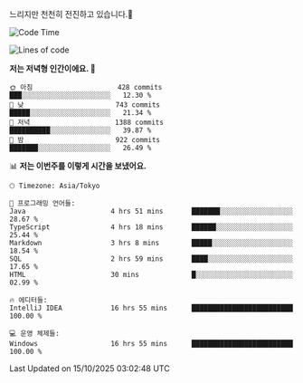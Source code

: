 느리지만 천천히 전진하고 있습니다.🐢

<!--START_SECTION:waka-->
![Code Time](http://img.shields.io/badge/Code%20Time-1%2C713%20hrs%205%20mins-blue)

![Lines of code](https://img.shields.io/badge/%EC%A0%80%EB%8A%94%20%EC%97%AC%ED%83%9C%EA%B9%8C%EC%A7%80%20-947.3%20thousand%20%EC%A4%84%EC%9D%98%20%EC%BD%94%EB%93%9C%EB%A5%BC%20%EC%9E%91%EC%84%B1%ED%96%88%EC%96%B4%EC%9A%94.-blue)

**저는 저녁형 인간이에요. 🦉** 

```text
🌞 아침                     428 commits         ███░░░░░░░░░░░░░░░░░░░░░░   12.30 % 
🌆 낮　                     743 commits         █████░░░░░░░░░░░░░░░░░░░░   21.34 % 
🌃 저녁                     1388 commits        ██████████░░░░░░░░░░░░░░░   39.87 % 
🌙 밤　                     922 commits         ███████░░░░░░░░░░░░░░░░░░   26.49 % 
```


📊 **저는 이번주를 이렇게 시간을 보냈어요.** 

```text
🕑︎ Timezone: Asia/Tokyo

💬 프로그래밍 언어들: 
Java                     4 hrs 51 mins       ███████░░░░░░░░░░░░░░░░░░   28.67 % 
TypeScript               4 hrs 18 mins       ██████░░░░░░░░░░░░░░░░░░░   25.44 % 
Markdown                 3 hrs 8 mins        █████░░░░░░░░░░░░░░░░░░░░   18.54 % 
SQL                      2 hrs 59 mins       ████░░░░░░░░░░░░░░░░░░░░░   17.65 % 
HTML                     30 mins             █░░░░░░░░░░░░░░░░░░░░░░░░   02.99 % 

🔥 에디터들: 
IntelliJ IDEA            16 hrs 55 mins      █████████████████████████   100.00 % 

💻 운영 체제들: 
Windows                  16 hrs 55 mins      █████████████████████████   100.00 % 
```


 Last Updated on 15/10/2025 03:02:48 UTC
<!--END_SECTION:waka-->
